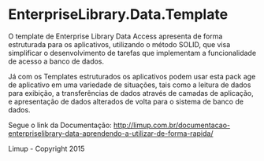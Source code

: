 # EnterpriseLibrary.Data.Template

O template de Enterprise Library Data Access apresenta de forma estruturada para os aplicativos, utilizando o método SOLID, que visa simplificar o desenvolvimento de tarefas que implementam a funcionalidade de acesso a banco de dados.

Já com os Templates estruturados os aplicativos podem usar esta pack age de aplicativo em uma variedade de situações, tais como a leitura de dados para exibição, a transferências de dados através de camadas de aplicação, e apresentação de dados alterados de volta para o sistema de banco de dados.

Segue o link da Documentação: 
http://limup.com.br/documentacao-enterpriselibrary-data-aprendendo-a-utilizar-de-forma-rapida/

Limup - Copyright 2015
